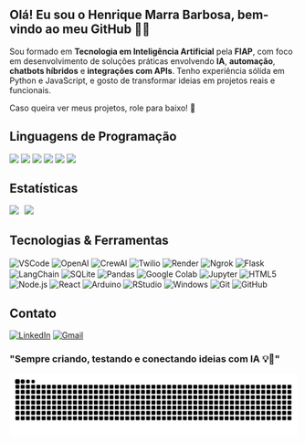 ## Olá! Eu sou o Henrique Marra Barbosa, bem-vindo ao meu GitHub 👋😄

Sou formado em **Tecnologia em Inteligência Artificial** pela **FIAP**, com foco em desenvolvimento de soluções práticas envolvendo **IA**, **automação**, **chatbots híbridos** e **integrações com APIs**. Tenho experiência sólida em Python e JavaScript, e gosto de transformar ideias em projetos reais e funcionais.

Caso queira ver meus projetos, role para baixo! 🚀

## Linguagens de Programação

<div style="display: inline_block">
 <img 
  width="40px"
  src="https://cdn.jsdelivr.net/gh/devicons/devicon/icons/python/python-original.svg"
 />        
 <img 
  width="40px"
  src="https://cdn.jsdelivr.net/gh/devicons/devicon/icons/javascript/javascript-original.svg"
 />        
 <img 
  width="40px"
  src="https://cdn.jsdelivr.net/gh/devicons/devicon/icons/typescript/typescript-original.svg"
 />
 <img 
  width="40px"
  src="https://cdn.jsdelivr.net/gh/devicons/devicon/icons/cplusplus/cplusplus-original.svg"
 />
 <img 
  width="40px"
  src="https://cdn.jsdelivr.net/gh/devicons/devicon/icons/dart/dart-original.svg"
 />
 <img 
  width="40px"
  src="https://cdn.jsdelivr.net/gh/devicons/devicon/icons/r/r-original.svg"
 />
</div>


## Estatísticas

<div style="display: flex; gap: 10px; flex-wrap: wrap;">
  <a href="https://github.com/Marra-o-9">
    <img height="200" src="https://github-readme-stats.vercel.app/api?username=Marra-o-9&show_icons=true&theme=tokyonight" />
  </a>

  <a href="https://github.com/Marra-o-9">
    <img height="200" src="https://github-readme-stats.vercel.app/api/top-langs/?username=Marra-o-9&layout=compact&langs_count=8&card_width=400&hide=EJS&theme=tokyonight" />
  </a>
</div>



## Tecnologias & Ferramentas
<div style="display: inline_block">
 <img align="center" alt="VSCode" src="https://img.shields.io/badge/Visual_Studio_Code-0078D4?style=for-the-badge&logo=visual%20studio%20code&logoColor=white"/>
 <img align="center" alt="OpenAI" src="https://img.shields.io/badge/OpenAI-412991?style=for-the-badge&logo=openai&logoColor=white"/>
 <img align="center" alt="CrewAI" src="https://img.shields.io/badge/CrewAI-ff5a50?style=for-the-badge&logo=crewai&logoColor=white"/>
 <img align="center" alt="Twilio" src="https://img.shields.io/badge/Twilio-F22F46?style=for-the-badge&logo=twilio&logoColor=white"/>
 <img align="center" alt="Render" src="https://img.shields.io/badge/Render-141414?style=for-the-badge&logo=render&logoColor=white"/>
 <img align="center" alt="Ngrok" src="https://img.shields.io/badge/Ngrok-02238f?style=for-the-badge&logo=Ngrok&logoColor=white"/>
 <img align="center" alt="Flask" src="https://img.shields.io/badge/Flask-000000?style=for-the-badge&logo=flask&logoColor=white"/>
 <img align="center" alt="LangChain" src="https://img.shields.io/badge/LangChain-1c3c3c?style=for-the-badge&logo=langchain&logoColor=white"/>
 <img align="center" alt="SQLite" src="https://img.shields.io/badge/SQLite-07405E?style=for-the-badge&logo=sqlite&logoColor=white"/>
 <img align="center" alt="Pandas" src="https://img.shields.io/badge/Pandas-130654?style=for-the-badge&logo=pandas&logoColor=white"/>
 <img align="center" alt="Google Colab" src="https://img.shields.io/badge/Google_Colab-F9AB00?style=for-the-badge&logo=googlecolab&logoColor=white"/>
 <img align="center" alt="Jupyter" src="https://img.shields.io/badge/Jupyter-F37726?style=for-the-badge&logo=jupyter&logoColor=white"/>
 <img align="center" alt="HTML5" src="https://img.shields.io/badge/HTML5-E34F26?style=for-the-badge&logo=html5&logoColor=white"/>
 <img align="center" alt="Node.js" src="https://img.shields.io/badge/Node.js-43853D?style=for-the-badge&logo=node.js&logoColor=white"/>
 <img align="center" alt="React" src="https://img.shields.io/badge/React-58c4dc?style=for-the-badge&logo=react&logoColor=white"/>
 <img align="center" alt="Arduino" src="https://img.shields.io/badge/Arduino-00878F?style=for-the-badge&logo=arduino&logoColor=white"/>
 <img align="center" alt="RStudio" src="https://img.shields.io/badge/RStudio-75AADB?style=for-the-badge&logo=r&logoColor=white"/>
 <img align="center" alt="Windows" src="https://img.shields.io/badge/Windows-0078D6?style=for-the-badge&logo=windows&logoColor=white"/>
 <img align="center" alt="Git" src="https://img.shields.io/badge/Git-F05032?style=for-the-badge&logo=git&logoColor=white"/>
 <img align="center" alt="GitHub" src="https://img.shields.io/badge/GitHub-181717?style=for-the-badge&logo=github&logoColor=white"/>
</div>


## Contato

[![LinkedIn](https://img.shields.io/badge/LinkedIn-0077B5?style=for-the-badge&logo=linkedin&logoColor=white)](https://www.linkedin.com/in/marra9/)
[![Gmail](https://img.shields.io/badge/Gmail-D14836?style=for-the-badge&logo=gmail&logoColor=white)](mailto:marrabarbosa9@gmail.com)

### "Sempre criando, testando e conectando ideias com IA 💡🤖"

<picture align="center">
  <source media="(prefers-color-scheme: dark)" srcset="https://raw.githubusercontent.com/Marra-o-9/Marra-o-9/output/github-contribution-grid-snake-dark.svg">
  <source media="(prefers-color-scheme: light)" srcset="https://raw.githubusercontent.com/Marra-o-9/Marra-o-9/output/github-contribution-grid-snake-dark.svg">
  <img align="center" alt="github contribution grid snake animation" src="https://raw.githubusercontent.com/Marra-o-9/Marra-o-9/output/github-contribution-grid-snake.svg">
</picture>
